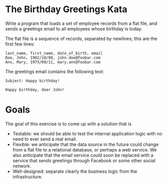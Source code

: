 The Birthday Greetings Kata
=

Write a program that loads a set of employee records from a flat file, and sends a greetings email to all employees whose birthday is today.

The flat file is a sequence of records, separated by newlines; this are the first few lines:

```text
last_name, first_name, date_of_birth, email
Doe, John, 1982/10/08, john.doe@foobar.com
Ann, Mary, 1975/09/11, mary.ann@foobar.com
```

The greetings email contains the following text:

```text
Subject: Happy birthday!

Happy birthday, dear John!
```

Goals
=

The goal of this exercise is to come up with a solution that is

- Testable: we should be able to test the internal application logic with no need to ever send a real email.
- Flexible: we anticipate that the data source in the future could change from a flat file to a relational database, or perhaps a web service. We also anticipate that the email service could soon be replaced with a service that sends greetings through Facebook or some other social network.
- Well-designed: separate clearly the business logic from the infrastructure.